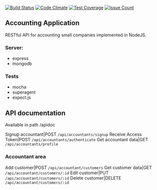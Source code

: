 [![Build Status](https://travis-ci.org/webkrak/accounting-api.svg?branch=master)](https://travis-ci.org/webkrak/accounting-api)
[![Code Climate](https://codeclimate.com/github/webkrak/accounting-api/badges/gpa.svg)](https://codeclimate.com/github/webkrak/accounting-api)
[![Test Coverage](https://codeclimate.com/github/webkrak/accounting-api/badges/coverage.svg)](https://codeclimate.com/github/webkrak/accounting-api/coverage)
[![Issue Count](https://codeclimate.com/github/webkrak/accounting-api/badges/issue_count.svg)](https://codeclimate.com/github/webkrak/accounting-api)

## Accounting Application
RESTful API for accounting small companies implemented in NodeJS.

### Server:
  - express
  - mongodb

### Tests
  - mocha
  - superagent
  - expect.js

## API documentation

Available in path /apidoc

Signup accountant|POST `/api/accountants/signup`
Receive Access Token|POST `/api/accountants/authenticate`
Get accountant data|GET `/api/accountants/profile`

### Accountant area

Add customer|POST `/api/accountant/customers`
Get customer data|GET `/api/accountant/customers/:id`
Edit customer|PUT `/api/accountant/customers/:id`
Delete customer|DELETE `/api/accountant/customers/:id`
